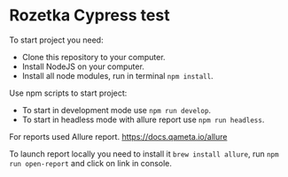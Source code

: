 # Rozetka Cypress test

To start project you need:
* Clone this repository to your computer.
* Install NodeJS on your computer.
* Install all node modules, run in terminal ``npm install``.

Use npm scripts to start project:
* To start in development mode use ``npm run develop``.
* To start in headless mode with allure report use ``npm run headless``.

For reports used Allure report. https://docs.qameta.io/allure 

To launch report locally you need to install it
``brew install allure``, run ``npm run open-report`` and click on link in console.
